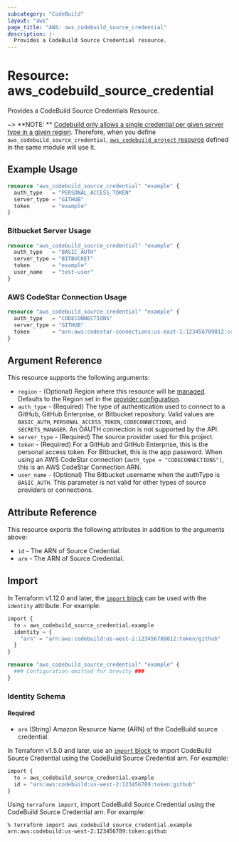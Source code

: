 ```yaml
---
subcategory: "CodeBuild"
layout: "aws"
page_title: "AWS: aws_codebuild_source_credential"
description: |-
  Provides a CodeBuild Source Credential resource.
---
```


# Resource: aws_codebuild_source_credential

Provides a CodeBuild Source Credentials Resource.

~> **NOTE:
** [Codebuild only allows a single credential per given server type in a given region](https://docs.aws.amazon.com/cdk/api/v2/docs/aws-cdk-lib.aws_codebuild.GitHubSourceCredentials.html).
Therefore, when you define `aws_codebuild_source_credential`, [
`aws_codebuild_project` resource](/docs/providers/aws/r/codebuild_project.html) defined in the same module will use it.

## Example Usage

```terraform
resource "aws_codebuild_source_credential" "example" {
  auth_type   = "PERSONAL_ACCESS_TOKEN"
  server_type = "GITHUB"
  token       = "example"
}
```

### Bitbucket Server Usage

```terraform
resource "aws_codebuild_source_credential" "example" {
  auth_type   = "BASIC_AUTH"
  server_type = "BITBUCKET"
  token       = "example"
  user_name   = "test-user"
}
```

### AWS CodeStar Connection Usage

```terraform
resource "aws_codebuild_source_credential" "example" {
  auth_type   = "CODECONNECTIONS"
  server_type = "GITHUB"
  token       = "arn:aws:codestar-connections:us-east-1:123456789012:connection/guid-string"
}
```

## Argument Reference

This resource supports the following arguments:

* `region` - (Optional) Region where this resource will be [managed](https://docs.aws.amazon.com/general/latest/gr/rande.html#regional-endpoints). Defaults to the Region set in the [provider configuration](https://registry.terraform.io/providers/hashicorp/aws/latest/docs#aws-configuration-reference).
* `auth_type` - (Required) The type of authentication used to connect to a GitHub, GitHub Enterprise, or Bitbucket
  repository. Valid values are `BASIC_AUTH`,
  `PERSONAL_ACCESS_TOKEN`, `CODECONNECTIONS`, and `SECRETS_MANAGER`. An OAUTH connection is not supported by the API.
* `server_type` - (Required) The source provider used for this project.
* `token` - (Required) For a GitHub and GitHub Enterprise, this is the personal access token. For Bitbucket, this is the
  app password. When using an AWS CodeStar connection (`auth_type = "CODECONNECTIONS")`, this is an AWS CodeStar
  Connection ARN.
* `user_name` - (Optional) The Bitbucket username when the authType is `BASIC_AUTH`. This parameter is not valid for
  other types of source providers or connections.

## Attribute Reference

This resource exports the following attributes in addition to the arguments above:

* `id` - The ARN of Source Credential.
* `arn` - The ARN of Source Credential.

## Import

In Terraform v1.12.0 and later, the [`import` block](https://developer.hashicorp.com/terraform/language/import) can be used with the `identity` attribute. For example:

```terraform
import {
  to = aws_codebuild_source_credential.example
  identity = {
    "arn" = "arn:aws:codebuild:us-west-2:123456789012:token/github"
  }
}

resource "aws_codebuild_source_credential" "example" {
  ### Configuration omitted for brevity ###
}
```

### Identity Schema

#### Required

- `arn` (String) Amazon Resource Name (ARN) of the CodeBuild source credential.

In Terraform v1.5.0 and later, use an [`import` block](https://developer.hashicorp.com/terraform/language/import) to
import CodeBuild Source Credential using the CodeBuild Source Credential arn. For example:

```terraform
import {
  to = aws_codebuild_source_credential.example
  id = "arn:aws:codebuild:us-west-2:123456789:token:github"
}
```

Using `terraform import`, import CodeBuild Source Credential using the CodeBuild Source Credential arn. For example:

```console
% terraform import aws_codebuild_source_credential.example arn:aws:codebuild:us-west-2:123456789:token:github
```
